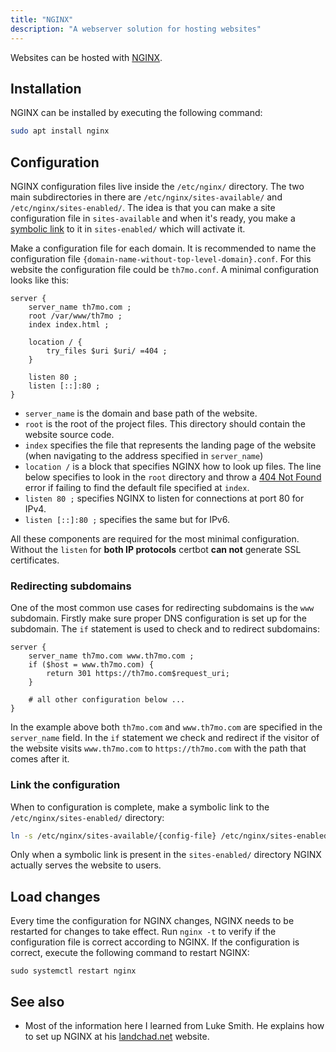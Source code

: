 ```yaml
---
title: "NGINX"
description: "A webserver solution for hosting websites"
---
```


Websites can be hosted with [NGINX](https://www.nginx.com/).

## Installation
NGINX can be installed by executing the following command:

```sh
sudo apt install nginx
```

## Configuration
NGINX configuration files live inside the `/etc/nginx/` directory.
The two main subdirectories in there are `/etc/nginx/sites-available/` and `/etc/nginx/sites-enabled/`.
The idea is that you can make a site configuration file in `sites-available` and when it's ready,
you make a [symbolic link](symbolic-link) to it in `sites-enabled/` which will activate it.

Make a configuration file for each domain.
It is recommended to name the configuration file `{domain-name-without-top-level-domain}.conf`.
For this website the configuration file could be `th7mo.conf`.
A minimal configuration looks like this:

```
server {
    server_name th7mo.com ;
    root /var/www/th7mo ;
    index index.html ;

    location / {
        try_files $uri $uri/ =404 ;
    }

    listen 80 ;
    listen [::]:80 ;
}
```

* `server_name` is the domain and base path of the website.
* `root` is the root of the project files. 
  This directory should contain the website source code.
* `index` specifies the file that represents the landing page of the website
  (when navigating to the address specified in `server_name`)
* `location /` is a block that specifies NGINX how to look up files.
   The line below specifies to look in the `root` directory and throw a [404 Not Found](404-not-found) error if failing to find the default file specified at `index`.
* `listen 80 ;` specifies NGINX to listen for connections at port 80 for IPv4.
* `listen [::]:80 ;` specifies the same but for IPv6.

All these components are required for the most minimal configuration.
Without the `listen` for **both IP protocols** certbot **can not** generate SSL certificates.

### Redirecting subdomains
One of the most common use cases for redirecting subdomains is the `www` subdomain. Firstly make sure proper DNS configuration is set up for the subdomain. The `if` statement is used to check and to redirect subdomains:

```
server {
    server_name th7mo.com www.th7mo.com ;
    if ($host = www.th7mo.com) {
        return 301 https://th7mo.com$request_uri;
    }

    # all other configuration below ...
}
```

In the example above both `th7mo.com` and `www.th7mo.com`
are specified in the `server_name` field.
In the `if` statement we check and redirect if the visitor of the website
visits `www.th7mo.com` to `https://th7mo.com` with the path that comes after it.

### Link the configuration
When to configuration is complete, make a symbolic link to the `/etc/nginx/sites-enabled/` directory:

```sh
ln -s /etc/nginx/sites-available/{config-file} /etc/nginx/sites-enabled/
```

Only when a symbolic link is present in the `sites-enabled/` directory NGINX actually serves the website to users.

## Load changes
Every time the configuration for NGINX changes, NGINX needs to be restarted for changes to take effect. Run `nginx -t` to verify if the configuration file is correct according to NGINX. If the configuration is correct, execute the following command to restart NGINX:

```
sudo systemctl restart nginx
```

## See also
* Most of the information here I learned from Luke Smith.
  He explains how to set up NGINX at his [landchad.net](https://landchad.net/basic/nginx/) website.
